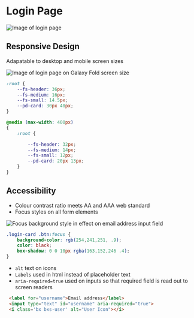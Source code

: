 # Login Page

![Image of login page](https://github.com/gabrielrowan/LoginPageFE/assets/86267314/4834fd7a-3263-4431-a860-9158493c634e)

## Responsive Design

Adapatable to desktop and mobile screen sizes

![Image of login page on Galaxy Fold screen size](https://github.com/gabrielrowan/LoginPageFE/assets/86267314/275da9c1-3c15-45b2-8cbb-0c1ac8cc1136)


```css
:root {
    --fs-header: 36px;
    --fs-medium: 16px;
    --fs-small: 14.5px;
    --pd-card: 30px 40px;
}

@media (max-width: 400px)
{
    :root {

        --fs-header: 32px;
        --fs-medium: 14px;
        --fs-small: 12px;
        --pd-card: 20px 13px;
    }
}
```

## Accessibility

* Colour contrast ratio meets AA and AAA web standard
* Focus styles on all form elements

![Focus background style in effect on email address input field](https://github.com/gabrielrowan/LoginPageFE/assets/86267314/59d6ad56-744c-4ef3-af34-31022e3c61c6)

```css
.login-card .btn:focus {
    background-color: rgb(254,241,251, .9);
    color: black;
    box-shadow: 0 0 10px rgba(163,152,246 .4);
}
```

* `alt` text on icons
* `Labels` used in html instead of placeholder text
* `aria-required=true` used on inputs so that required field is read out to screen readers

```html
 <label for="username">Email address</label>
 <input type="text" id="username" aria-required="true">
 <i class='bx bxs-user' alt="User Icon"></i>
```
  
